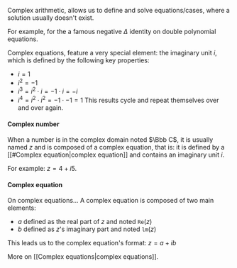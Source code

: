 Complex arithmetic, allows us to define and solve equations/cases, where a solution usually doesn't exist. 

For example, for the a famous negative $\Delta$ identity on double polynomial equations.

Complex equations, feature a very special element: the imaginary unit $i$, which is defined by the following key properties:
- $i = 1$
- $i^2 = -1$
- $i^3 = i^2 \cdot i = -1 \cdot i = -i$
- $i^4 = i^2 \cdot i^2 = -1 \cdot -1 = 1$
This results cycle and repeat themselves over and over again. 

#### Complex number
When a number is in the complex domain noted $\Bbb C$, it is usually named $z$ and is composed of a complex equation, that is: it is defined by a [[#Complex equation|complex equation]] and contains an imaginary unit $i$. 

For example: $z = 4+i5$.

#### Complex equation
On complex equations... A complex equation is composed of two main elements:
- $a$ defined as the real part of $z$ and noted $\mathtt{Re}(z)$ 
- $b$ defined as $z$'s imaginary part and noted $\mathtt{lm}(z)$ 

This leads us to the complex equation's format: $z = a + ib$

More on [[Complex equations|complex equations]].